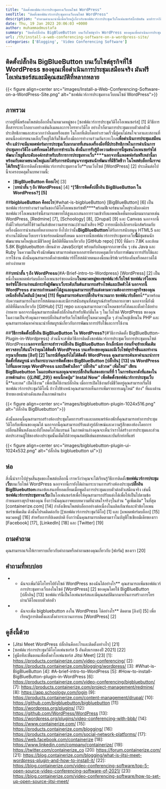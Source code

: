 ```yaml
---
title: "ติดตั้งซอฟต์แวร์การประชุมทางเว็บบนไซต์ WordPress" 
seoTitle: "ติดตั้งซอฟต์แวร์การประชุมทางเว็บบนไซต์ WordPress" 
description: "ทำตามคำแนะนำนี้เพื่อเรียนรู้เกี่ยวกับซอฟต์แวร์การประชุมเว็บโอเพ่นซอร์สบิ๊กบัตตัน มาสำรวจวิธีการติดตั้งปลั๊กอิน BigBlueButton บน WordPress" 
date: Thu, 19 Jan 2023 20:06:03 +0000
author: muhammadmustafa
summary: "ติดตั้งปลั๊กอิน BigBlueButton บนเว็บไซต์ธุรกิจ WordPress ของคุณเพื่อดำเนินการประชุมเสมือนจริง มันฟรีโอเพ่นซอร์สและมีคุณสมบัติที่หลากหลาย" 
url: /th/install-a-web-conferencing-software-on-a-wordpress-site/
categories: ['Blogging', 'Video Conferencing Software']
---
```


## ติดตั้งปลั๊กอิน BigBlueButton บนเว็บไซต์ธุรกิจที่ใช้ WordPress ของคุณเพื่อดำเนินการประชุมเสมือนจริง มันฟรีโอเพ่นซอร์สและมีคุณสมบัติที่หลากหลาย

{{< figure align=center src="images/Install-a-Web-Conferencing-Software-on-a-WordPress-Site.png" alt="ซอฟต์แวร์การประชุมทางเว็บบนไซต์ WordPress">}}


## ภาพรวม
เราอยู่ที่นี่พร้อมโพสต์บล็อกอื่นในหมวดหมู่ของ [ซอฟต์แวร์การประชุมวิดีโอโอเพนซอร์ส] [1] มีวิธีการสื่อสารระยะไกลบางอย่างเช่นอีเมลและการโทรทางวิดีโอ อย่างไรก็ตามการประชุมแบบตัวต่อตัวมีประสิทธิภาพและสะดวกกว่าอีเมลหรือแชท ในโลกที่เติบโตอย่างรวดเร็วนี้ผู้คนไม่สนใจเวลาและสถานที่ ตอนนี้องค์กรขนาดเล็ก/ใหญ่ได้เริ่มใช้เครื่องมือการทำงานร่วมกันระยะไกล**เพื่อดำเนินการประชุมเสมือนจริง แม้ว่าจะมีแพลตฟอร์มการประชุมเว็บมากมายที่เสนอเครื่องมือที่มีประสิทธิภาพในการดำเนินการประชุมทางวิดีโอ แต่ทั้งหมดได้รับการชำระเงิน ดังนั้นการรับรู้ถึงความต้องการนี้ชุมชนโอเพนซอร์ซได้พัฒนาโซลูชันระดับองค์กรสำหรับบริการการประชุมทางเว็บ****นอกจากนี้แพลตฟอร์มฟรีเหล่านี้มาพร้อมกับตลาดขนาดใหญ่และได้รับการสนับสนุนจากชุมชนนักพัฒนาที่มีชีวิตชีวา ในโพสต์บล็อกนี้เราจะได้เรียนรู้**วิธีการติดตั้งซอฟต์แวร์การประชุมทางเว็บ**บนเว็บไซต์ [WordPress] [2]
ประเด็นต่อไปนี้จะครอบคลุมในบทความนี้:
* [**BigBlueButton คืออะไร**] [3]
* [**บทนำสั้น ๆ ถึง WordPress**] [4]
***[วิธีการติดตั้งปลั๊กอิน BigBlueButton ใน WordPress?] [5]**

##**bigblueButton คืออะไร**{#what-is-bigblueButton}
[BigBlueButton] [6] เป็นซอฟต์แวร์การทำงานร่วมกันของวิดีโอโอเพนซอร์ซฟรี****พร้อมฟีเจอร์ขนาดใหญ่ระดับองค์กร ซอฟต์แวร์โอเพนซอร์ซนี้สามารถขยายได้สูงและเสนอการรวมเข้ากับแอพพลิเคชั่นยอดนิยมมากมายเช่น WordPress, [Redmine] [7], [Schoology] [8], [Drupal] [9] และ Canvas นอกจากนี้ยังมีไวท์บอร์ดที่ใช้ร่วมกันส่งข้อความสาธารณะ/ส่วนตัวเสียง HD การยกมืออิเล็กทรอนิกส์พร้อมกับเครื่องมือการนำเสนอที่หลากหลาย ยิ่งไปกว่านั้น**BigBlueButton**ได้รับการสนับสนุน HTML5 และทำงานได้ดีบนเว็บเบราว์เซอร์ยอดนิยมทั้งหมด
นอกจากนี้ซอฟต์แวร์การประชุมทางเว็บ**นี้**มีชุมชนนักพัฒนาขนาดใหญ่และมีชีวิตอยู่ มีสถิติที่ดีมากเกี่ยวกับ [GitHub repo] [10] ที่มีดาว 7.8K และส้อม 5.8K Bigbluebutton เขียนด้วย JavaScript พร้อมกับอินพุตจากภาษาอื่น ๆ เช่น Java และ Ruby ในความเป็นจริงนักพัฒนาสามารถค้นหาเอกสารที่ครอบคลุมเกี่ยวกับการพัฒนาการปรับใช้และการใช้งาน ดังนั้นคุณสามารถตั้งค่าซอฟต์แวร์ที่โฮสต์ด้วยตนเองนี้บนเซิร์ฟเวอร์ท้องถิ่นหรือคลาวด์ได้อย่างง่ายดาย

##**บทนำสั้น ๆ ถึง WordPress**{#A-Brief-intro-to-Wordpress}
[WordPress] [2] เป็นหนึ่งในแพลตฟอร์มบล็อกโอเพนซอร์ซยอดนิยม**ในหมวดหมู่ของซอฟต์แวร์เว็บไซต์ ซอฟต์แวร์โอเพนซอร์ซนี้ใช้งานง่ายแม้กระทั่งผู้พัฒนาเว็บระดับเริ่มต้นสามารถสร้างไซต์และเปิดตัวได้ นอกจากนี้ WordPress สามารถกำหนดค่าได้สูงและคุณสามารถปรับแต่งตามความต้องการทางธุรกิจของคุณ เหนือสิ่งอื่นใดมันมี [ตลาด] [11] ที่คุณสามารถค้นหาปลั๊กอินจำนวนมาก
ซอฟต์แวร์บล็อก**นี้**มาพร้อมกับความสามารถในการโฮสต์ตนเองและมีการสนับสนุนที่สมบูรณ์สำหรับหลายภาษา นอกจากนี้ยังมีสถิติที่ดีมากเกี่ยวกับ [GitHub] [12] repo และคุณสามารถดาวน์โหลดซอร์สโค้ดและตั้งค่าได้อย่างง่ายดาย นอกจากนี้คุณสามารถติดตั้งปลั๊กอินสำหรับฟังก์ชั่นใด ๆ ในเว็บไซต์ WordPress ของคุณ ในความเป็นจริงคุณอาจพบปลั๊กอินสำหรับเว็บไซต์ที่อยู่ในหมวดหมู่ใด ๆ ส่วนใหญ่เขียนใน PHP และคุณสามารถค้นหาคำแนะนำที่สมบูรณ์เกี่ยวกับการพัฒนาการปรับใช้และการใช้งาน

##**วิธีการติดตั้งปลั๊กอิน BigBlueButton ใน WordPress?**{#วิธีการติดตั้ง BigBlueButton-Plugin-in-Wordpress}
ส่วนนี้จะสาธิตวิธีการติดตั้งซอฟต์แวร์การประชุมเว็บการประชุมบนไซต์ WordPress**นอกจากนี้เราจะสำรวจปลั๊กอิน BigBlueButton อีกเล็กน้อย ก่อนที่จะย้ายเพิ่มเติมตรวจสอบให้แน่ใจว่าคุณได้ติดตั้ง WordPress บนเครื่องของคุณและมีเว็บไซต์ธุรกิจขึ้นและทำงาน
กรุณาเยี่ยมชม [ลิงก์] [2] ในกรณีที่คุณยังไม่ได้ติดตั้ง WordPress คุณสามารถค้นหาคำแนะนำการติดตั้งที่สมบูรณ์
มาเริ่มกระบวนการติดตั้งของ BigBlueButton [ปลั๊กอิน] [13] บน WordPress
ไปที่แผงควบคุม WordPress และเปิดตัวเลือก“ ปลั๊กอิน” แล้วกด“ เพิ่มใหม่” เขียน BigBluebutton ในแถบค้นหาและคุณจะพบปลั๊กอินที่แสดงสถานที่ที่ 1 ในการค้นหาดังที่แสดงในภาพด้านล่าง:
{{_LINE_29_}}
ตอนนี้กดปุ่ม“ Instal Now” เพื่อติดตั้งซอฟต์แวร์การประชุมเว็บ**นี้**และกด“ เปิดใช้งาน” เพื่อเปิดใช้งานปลั๊กอิน เมื่อการเปิดใช้งานยังมีชีวิตอยู่คุณสามารถเริ่มใช้ซอฟต์แวร์การประชุมวิดีโอนี้ ก้าวไปข้างหน้าคุณสามารถเห็นการเพิ่มรายการเมนูใหม่“ ห้อง” ที่แผงด้านซ้ายของหน้าต่างดังแสดงในภาพด้านล่าง

{{< figure align=center src="images/bigbluebutton-plugin-1024x516.png" alt="ปลั๊กอิน BigBluebutton">}}

ดังนั้นตอนนี้คุณสามารถสร้างห้องประชุมโดยการสร้างและเผยแพร่ห้องพักที่คุณสามารถทำการประชุมวิดีโอกับเพื่อนของคุณได้ นอกจากนี้คุณสามารถปรับแต่งรูปลักษณ์และความรู้สึกของห้องโดยการเปลี่ยนสีพื้นหลังและอัปโหลดโลโก้แบรนด์ ในภาพด้านล่างคุณจะเห็นว่าเราได้สร้างการประชุมและส่วนต่อประสานผู้ใช้ของห้องประชุมนั้นเต็มไปด้วยคุณสมบัติเช่นแชทสดและบันทึกย่อที่แชร์

{{< figure align=center src="images/bigbluebutton-plugin-ui-1024x532.png" alt="ปลั๊กอิน bigbluebutton ui">}}


## ห่อ
สิ่งนี้นำเราไปสู่จุดสิ้นสุดของโพสต์บล็อกนี้ เราหวังว่าคุณจะได้เรียนรู้วิธีการติดตั้ง**ซอฟต์แวร์การประชุมเว็บ**บนเว็บไซต์ WordPress นอกจากนี้เรายังได้ผ่านกระบวนการสร้างห้องประชุม**ปลั๊กอิน BigBluebutton**เสนอข้อเสนอที่ยอดเยี่ยมเมื่อพูดถึงการประชุมแบบตัวต่อตัวเสมือนจริง เช่นนี้**ซอฟต์แวร์การประชุมทางเว็บ**เป็นโอเพ่นซอร์สเพื่อให้คุณสามารถปรับแต่งได้เพื่อให้เป็นไปตามข้อกำหนดทางธุรกิจของคุณ ยิ่งกว่านั้นคุณอาจพบบทความที่น่าสนใจจริงๆในส่วน "ดูเพิ่มเติม"
ในที่สุด [containerize.com] [14] กำลังเขียนโพสต์บล็อกอย่างต่อเนื่องในผลิตภัณฑ์และหัวข้อโอเพนซอร์ซเพิ่มเติม ดังนั้นโปรดติดต่อกับ [[ซอฟต์แวร์การประชุมวิดีโอ] [1] และ [แพลตฟอร์มบล็อก] [15] หมวดหมู่] [16] สำหรับการอัปเดตปกติ ยิ่งกว่านั้นคุณสามารถติดตามเราในบัญชีโซเชียลมีเดียของเรา [Facebook] [17], [LinkedIn] [18] และ [Twitter] [19]

## ถามคำถาม
คุณสามารถแจ้งให้เราทราบเกี่ยวกับคำถามหรือคำถามของคุณเกี่ยวกับ [ฟอรัม] ของเรา [20]

## คำถามที่พบบ่อย
* * ฉันจะเพิ่มวิดีโอโทรไปยังไซต์ WordPress ของฉันได้อย่างไร**
คุณสามารถเพิ่มซอฟต์แวร์การประชุมทางเว็บลงในไซต์ [WordPress] [2] ของคุณโดยใช้ BigBlueButton [ปลั๊กอิน] [13] ซอฟต์แวร์นี้เป็นโอเพ่นซอร์สและมีคุณสมบัติมากมายในการสร้างการโทรผ่านวิดีโอแบบตัวต่อตัว
* * ฉันจะเพิ่ม bigbluebutton ลงใน WordPress ได้อย่างไร**
ติดตาม [ลิงก์] [5] เพื่อเรียนรู้การติดตั้งและตั้งค่ากระบวนการบน [WordPress] [2]

## ดูสิ่งนี้ด้วย
  * [Jitsi Meet WordPress ปลั๊กอินคืออะไรและติดตั้งอย่างไร] [21]
  * [ซอฟต์แวร์การประชุมวิดีโอโอเพ่นซอร์ส 5 อันดับแรกของปี 2021] [22]
  * [คู่มือทีละขั้นตอนเพื่อตั้งค่าโอเพ่นซอร์ส Jitsi Meet] [23]
[1]: https://products.containerize.com/video-conferencing/
[2]: https://products.containerize.com/blogging/wordpress/
[3]: #What-is-BigBlueButton
[4]: #A-brief-intro-to-WordPress
[5]: #How-to-install-BigBlueButton-plugin-in-WordPress
[6]: https://products.containerize.com/video-conferencing/bigbluebutton/
[7]: https://products.containerize.com/project-management/redmine/
[8]: https://app.schoology.com/login
[9]: https://products.containerize.com/content-management/drupal/
[10]: https://github.com/bigbluebutton/bigbluebutton
[11]: https://wordpress.org/plugins/
[12]: https://github.com/WordPress/WordPress
[13]: https://wordpress.org/plugins/video-conferencing-with-bbb/
[14]: https://www.containerize.com/
[15]: https://products.containerize.com/blogging/
[16]: https://products.containerize.com/social-network-platforms/
[17]: https://web.facebook.com/containerize
[18]: https://www.linkedin.com/company/containerize/
[19]: https://twitter.com/containerize_co
[20]: https://forum.containerize.com/
[21]: https://blog.containerize.com/blogging/what-is-jitsi-meet-wordpress-plugin-and-how-to-install-it/
[22]: https://blog.containerize.com/video-conferencing-software/top-5-open-source-video-conferencing-software-of-2021/
[23]: https://blog.containerize.com/video-conferencing-software/how-to-set-up-open-source-jitsi-meet/

